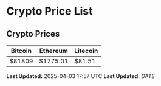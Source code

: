 # Crypto Price List

## Crypto Prices
| Bitcoin | Ethereum | Litecoin |
| ------- | -------- | -------- |
| $81809 | $1775.01 | $81.51 |
**Last Updated:** 2025-04-03 17:57 UTC
**Last Updated:** $DATE$
